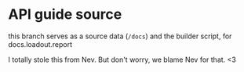 # API guide source

this branch serves as a source data (`/docs`) and the builder script, for docs.loadout.report

I totally stole this from Nev. But don't worry, we blame Nev for that. <3
